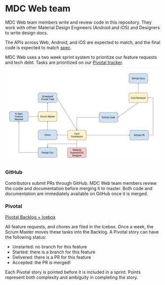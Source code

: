 # MDC Web team

MDC Web team members write and review code in this repository.
They work with other Material Design Engineers (Android and iOS)
and Designers to write design docs.

The APIs across Web, Android, and iOS are expected to match, and the final code
is expected to match [spec](https://material.io/guidelines).

MDC Web uses a two week sprint system to prioritize our feature requests and
tech debt. Tasks are prioritized on our [Pivotal tracker](#pivotal).

![MDC Web Feedback Loops](feedback.jpg?raw=true)

### GitHub

Contributors submit PRs through GitHub. MDC Web team members review the code
and documentation before merging it to master. Both code and documentation
are immediately available on GitHub once it is merged.

### Pivotal

[Pivotal Backlog + Icebox](https://www.pivotaltracker.com/n/projects/1664011)

All feature requests, and chores are filed in the Icebox. Once a week, the
Scrum Master moves these tasks into the Backlog. A Pivotal
story can have the following status:

* Unstarted: no branch for this feature
* Started: there is a branch for this feature
* Delivered: there is a PR for this feature
* Accepted: the PR is merged!

Each Pivotal story is pointed before it is included in a sprint.
Points represent both complexity and ambiguity in completing the story.
